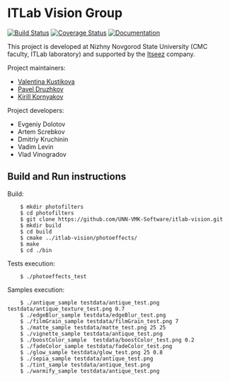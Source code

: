 # ITLab Vision Group

[![Build Status](https://travis-ci.org/UNN-VMK-Software/itlab-vision.png?branch=master)](https://travis-ci.org/UNN-VMK-Software/itlab-vision)
[![Coverage Status](https://coveralls.io/repos/UNN-VMK-Software/itlab-vision/badge.png)](https://coveralls.io/r/UNN-VMK-Software/itlab-vision)
[![Documentation](https://readthedocs.org/projects/itlab-vision/badge/?version=latest)](http://itlab-vision.readthedocs.org)

This project is developed at Nizhny Novgorod State University (CMC faculty,
ITLab laboratory) and supported by the [Itseez](http://itseez.com) company.

Project maintainers:

  - [Valentina Kustikova](https://github.com/valentina-kustikova)
  - [Pavel Druzhkov](https://github.com/druzhkov-paul)
  - [Kirill Kornyakov](https://github.com/kirill-kornyakov)

Project developers:
  - Evgeniy Dolotov
  - Artem Screbkov
  - Dmitriy Kruchinin
  - Vadim Levin
  - Vlad Vinogradov

## Build and Run instructions

Build:

```
    $ mkdir photofilters
    $ cd photofilters
    $ git clone https://github.com/UNN-VMK-Software/itlab-vision.git
    $ mkdir build
    $ cd build
    $ cmake ../itlab-vision/photoeffects/
    $ make
    $ cd ./bin
```

Tests execution:

```
    $ ./photoeffects_test
```

Samples execution:

```
    $ ./antique_sample testdata/antique_test.png testdata/antique_texture_test.png 0.7
    $ ./edgeBlur_sample testdata/edgeBlur_test.png
    $ ./filmGrain_sample testdata/filmGrain_test.png 7
    $ ./matte_sample testdata/matte_test.png 25 25
    $ ./vignette_sample testdata/antique_test.png
    $ ./boostColor_sample  testdata/boostColor_test.png 0.2
    $ ./fadeColor_sample testdata/fadeColor_test.png
    $ ./glow_sample testdata/glow_test.png 25 0.8
    $ ./sepia_sample testdata/antique_test.png
    $ ./tint_sample testdata/antique_test.png
    $ ./warmify_sample testdata/antique_test.png
```
